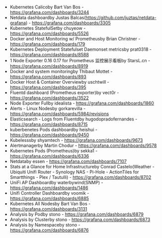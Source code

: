 #

* Kubernetes Calicoby Bart Van Bos - https://grafana.com/dashboards/3244
* Netdata dashboardby Justas Balcas(https://github.com/juztas/netdata-grafana) - https://grafana.com/dashboards/3305
* Kubernetes StatefulSetby chuyeow - https://grafana.com/dashboards/5526
* Docker and Host Monitoring w/ Prometheusby Brian Christner - https://grafana.com/dashboards/179
* Kubernetes Deployment Statefulset Daemonset metricsby prat0318 - https://grafana.com/dashboards/8588
* 1 Node Exporter 0.16 0.17 for Prometheus 监控展示看板by StarsL.cn - https://grafana.com/dashboards/8919
* Docker and system monitoringby Thibaut Mottet - https://grafana.com/dashboards/893
* Docker Host & Container Overviewby uschtwill - https://grafana.com/dashboards/395
* Fluentd dashboard (Prometheus exporter)by vect0r - https://grafana.com/dashboards/3522
* Node Exporter Fullby idealista - https://grafana.com/dashboards/1860
* Alerts - Linux Nodesby gorkarevilla - https://grafana.com/dashboards/5984/revisions
* Elasticsearch - Logs from Fluentdby hugodopradofernandes - https://grafana.com/dashboards/8715
* kuberbenetes Pods dashboardby heishui - https://grafana.com/dashboards/9450
* Kubelesssby shyamtech - https://grafana.com/dashboards/9673
* Alertmanagerby Martin Chodur - https://grafana.com/dashboards/9578
* Kubernetes Pods (Prometheus)by sekka1 - https://grafana.com/dashboards/6336
* Netdataby essen - https://grafana.com/dashboards/7107
* Stats at a Glance for Home Infrastructureby Conrad Castelo(Weather - Ubiquiti Unifi Router - Synology NAS - Pi-Hole - ActionTiles for Smartthings - Plex / Tautulli) - https://grafana.com/dashboards/8702
* UniFi AP Dashboardby waterbywind(SNMP) - https://grafana.com/dashboards/1486
* Unifi Controller Dashboardby voomik - https://grafana.com/dashboards/6885
* Kubernetes All Nodesby Bart Van Bos - https://grafana.com/dashboards/3131
* Analysis by Podby stono - https://grafana.com/dashboards/6879
* Analysis by Clusterby stono - https://grafana.com/dashboards/6873
* Analysis by Namespaceby stono - https://grafana.com/dashboards/6876
